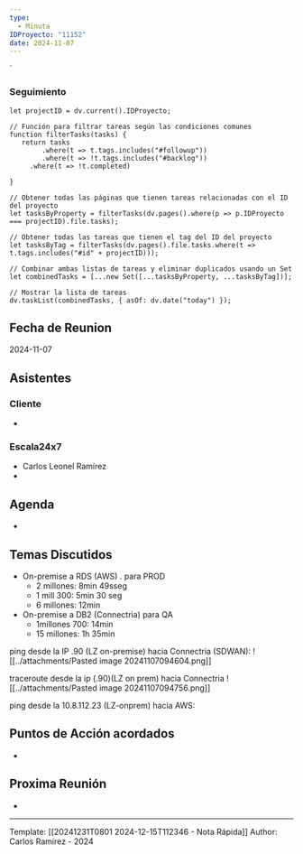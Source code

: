 ```yaml
---
type:
  - Minuta
IDProyecto: "11152"
date: 2024-11-07
---
```

`

### Seguimiento

```dataviewjs
let projectID = dv.current().IDProyecto;

// Función para filtrar tareas según las condiciones comunes
function filterTasks(tasks) {
   return tasks
        .where(t => t.tags.includes("#followup"))
        .where(t => !t.tags.includes("#backlog"))
     .where(t => !t.completed)
        
}

// Obtener todas las páginas que tienen tareas relacionadas con el ID del proyecto
let tasksByProperty = filterTasks(dv.pages().where(p => p.IDProyecto === projectID).file.tasks);

// Obtener todas las tareas que tienen el tag del ID del proyecto
let tasksByTag = filterTasks(dv.pages().file.tasks.where(t => t.tags.includes("#id" + projectID)));

// Combinar ambas listas de tareas y eliminar duplicados usando un Set
let combinedTasks = [...new Set([...tasksByProperty, ...tasksByTag])];

// Mostrar la lista de tareas
dv.taskList(combinedTasks, { asOf: dv.date("today") });
 ```
## Fecha de Reunion
2024-11-07

## Asistentes

### Cliente
* 
### Escala24x7
- Carlos Leonel Ramírez
-  

## Agenda
* 
## Temas Discutidos
*  On-premise a RDS (AWS) . para PROD
	* 2 millones: 8min 49sseg
	* 1 mill 300: 5min 30 seg
	* 6 millones:  12min
* On-premise a DB2 (Connectria) para QA
	* 1millones 700: 14min
	* 15 millones: 1h 35min

ping desde la IP .90 (LZ on-premise) hacia Connectria (SDWAN):
![[../attachments/Pasted image 20241107094604.png]]

traceroute desde la ip (.90)(LZ on prem) hacia Connectria
![[../attachments/Pasted image 20241107094756.png]]

ping desde la 10.8.112.23 (LZ-onprem) hacia AWS:




## Puntos de Acción acordados
- 

## Proxima Reunión
*   

---
Template: [[20241231T0801 2024-12-15T112346 - Nota Rápida]]
Author: Carlos Ramírez - 2024
